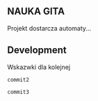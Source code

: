 ## NAUKA GITA

Projekt dostarcza automaty...

## Development

Wskazwki dla kolejnej

```
commit2
```

```
commit3
```

